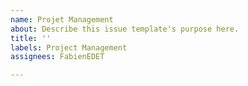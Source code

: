 ```yaml
---
name: Projet Management
about: Describe this issue template's purpose here.
title: ''
labels: Project Management
assignees: FabienEDET

---
```



